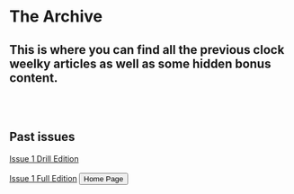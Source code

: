 <html>

<h1> The Archive </h1>
<h2> This is where you can find all the previous clock weelky articles as well as some hidden bonus content. </h2>
<br>
<br>
<h2>Past issues</h2>
<a href='https://docs.google.com/document/d/1a7YSONLjox3RPSVZvudDZ7QhsDmWh0bOZSavOzOMvNY/edit'>Issue 1 Drill Edition</a>
<br>
<br>
<a href='https://docs.google.com/document/d/1_vv9ohgQmqlvLsj1opFTyKE8o6977qyFc4wMgd0RWKo/edit'>Issue 1 Full Edition</a>
<button onclick="window.location.href = 'index';">Home Page</button>
</html>
